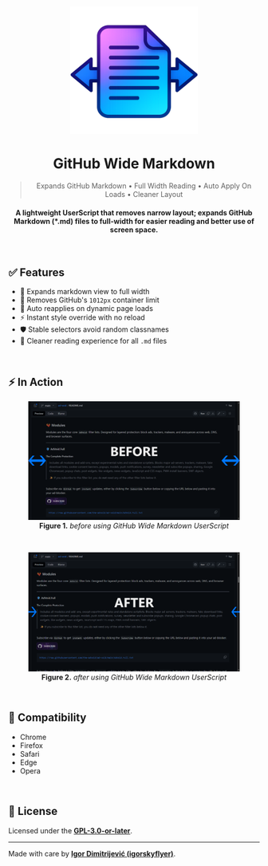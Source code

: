 <div align="center">
  <img src="https://raw.githubusercontent.com/igorskyflyer/userscript-github-wide-markdown/main/media/github-wide-markdown.png" alt="GitHub Wide Markdown UserScript - full width Markdown viewing" width="256" height="256">
  <h1>GitHub Wide Markdown</h1>
</div>

<blockquote align="center">
  Expands GitHub Markdown • Full Width Reading • Auto Apply On Loads • Cleaner Layout
</blockquote>

<h4 align="center">
  A lightweight UserScript that removes narrow layout; expands GitHub Markdown (*.md) files to full‑width for easier reading and better use of screen space.
</h4>

<br>

## ✅ Features

- 📄 Expands markdown view to full width
- 🎯 Removes GitHub's `1012px` container limit
- 🔄 Auto reapplies on dynamic page loads
- ⚡ Instant style override with no reload
- 🛡️ Stable selectors avoid random classnames
- 👀 Cleaner reading experience for all `.md` files

<br>

## ⚡ In Action

<div align="center">
  <figure>
    <img src="https://raw.githubusercontent.com/igorskyflyer/userscript-github-wide-markdown/refs/heads/main/media/screenshots/github-wide-markdown-screenshot-before.png" alt="GitHub Markdown file displayed in default narrow 1012px container layout before applying GitHub Wide Markdown UserScript">
    <br>
    <figcaption>
      <strong>Figure 1.</strong> <em>before using GitHub Wide Markdown UserScript</em>
    </figcaption>
  </figure>
  <br>
    <figure>
    <img src="https://raw.githubusercontent.com/igorskyflyer/userscript-github-wide-markdown/refs/heads/main/media/screenshots/github-wide-markdown-screenshot-after.png" alt="GitHub Markdown file expanded to full width with GitHub Wide Markdown UserScript for easier reading and cleaner layout">
    <br>
    <figcaption>
      <strong>Figure 2.</strong> <em>after using GitHub Wide Markdown UserScript</em>
    </figcaption>
  </figure>
</div>

<br>

## 🧩 Compatibility

- Chrome
- Firefox
- Safari
- Edge
- Opera

<br>

## 📜 License

Licensed under the [**GPL-3.0-or-later**](https://github.com/igorskyflyer/userscript-github-wide-markdown/blob/main/LICENSE).

---

Made with care by [**Igor Dimitrijević (igorskyflyer)**](https://github.com/igorskyflyer).

